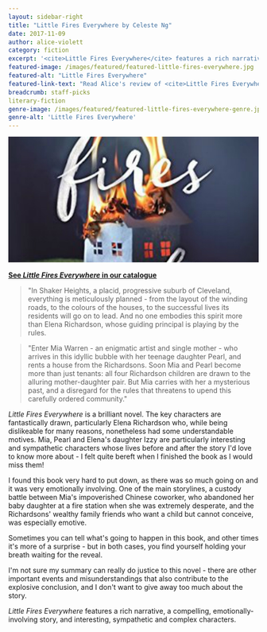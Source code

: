 ```yaml
---
layout: sidebar-right
title: "Little Fires Everywhere by Celeste Ng"
date: 2017-11-09
author: alice-violett
category: fiction
excerpt: '<cite>Little Fires Everywhere</cite> features a rich narrative, a compelling, emotionally-involving story, and interesting, sympathetic and complex characters.'
featured-image: /images/featured/featured-little-fires-everywhere.jpg
featured-alt: "Little Fires Everywhere"
featured-link-text: "Read Alice's review of <cite>Little Fires Everywhere</cite>"
breadcrumb: staff-picks
literary-fiction
genre-image: /images/featured/featured-little-fires-everywhere-genre.jpg
genre-alt: 'Little Fires Everywhere'
---
```


![Little Fires Everywhere](/images/featured/featured-little-fires-everywhere.jpg)

**[See <cite>Little Fires Everywhere</cite> in our catalogue](https://suffolk.spydus.co.uk/cgi-bin/spydus.exe/ENQ/OPAC/BIBENQ?BRN=2300051)**

> "In Shaker Heights, a placid, progressive suburb of Cleveland, everything is meticulously planned - from the layout of the winding roads, to the colours of the houses, to the successful lives its residents will go on to lead. And no one embodies this spirit more than Elena Richardson, whose guiding principal is playing by the rules.

> "Enter Mia Warren - an enigmatic artist and single mother - who arrives in this idyllic bubble with her teenage daughter Pearl, and rents a house from the Richardsons. Soon Mia and Pearl become more than just tenants: all four Richardson children are drawn to the alluring mother-daughter pair. But Mia carries with her a mysterious past, and a disregard for the rules that threatens to upend this carefully ordered community."

<cite>Little Fires Everywhere</cite> is a brilliant novel. The key characters are fantastically drawn, particularly Elena Richardson who, while being dislikeable for many reasons, nonetheless had some understandable motives. Mia, Pearl and Elena's daughter Izzy are particularly interesting and sympathetic characters whose lives before and after the story I'd love to know more about - I felt quite bereft when I finished the book as I would miss them!

I found this book very hard to put down, as there was so much going on and it was very emotionally involving. One of the main storylines, a custody battle between Mia's impoverished Chinese coworker, who abandoned her baby daughter at a fire station when she was extremely desperate, and the Richardsons' wealthy family friends who want a child but cannot conceive, was especially emotive.

Sometimes you can tell what's going to happen in this book, and other times it's more of a surprise - but in both cases, you find yourself holding your breath waiting for the reveal.

I'm not sure my summary can really do justice to this novel - there are other important events and misunderstandings that also contribute to the explosive conclusion, and I don't want to give away too much about the story.

<cite>Little Fires Everywhere</cite> features a rich narrative, a compelling, emotionally-involving story, and interesting, sympathetic and complex characters.
